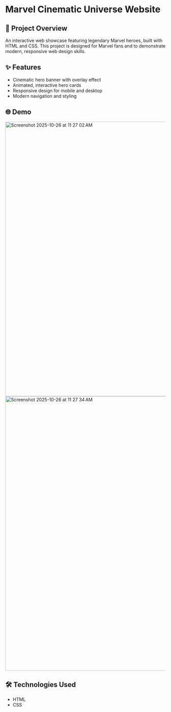 # Marvel Cinematic Universe Website

## 🚀 Project Overview
An interactive web showcase featuring legendary Marvel heroes, built with HTML and CSS. This project is designed for Marvel fans and to demonstrate modern, responsive web design skills.

## ✨ Features
- Cinematic hero banner with overlay effect
- Animated, interactive hero cards
- Responsive design for mobile and desktop
- Modern navigation and styling

## 🌐 Demo
<img width="1512" height="860" alt="Screenshot 2025-10-26 at 11 27 02 AM" src="https://github.com/user-attachments/assets/b624cd36-4d86-40f3-b763-12f3c76b0a20" />
<img width="1512" height="860" alt="Screenshot 2025-10-26 at 11 27 34 AM" src="https://github.com/user-attachments/assets/72b766b2-f317-44a0-b9fd-c1fc561ca9d3" />

## 🛠️ Technologies Used
- HTML
- CSS 



